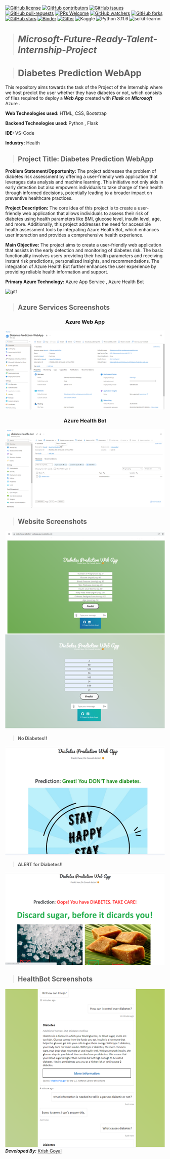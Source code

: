[![GitHub license](https://img.shields.io/github/license/Krishnaa-tech/Diabetes-Prediction-web-app)](https://github.com/Krishnaa-tech/Diabetes-Prediction-web-app/blob/main/LICENSE)
[![GitHub contributors](https://img.shields.io/github/contributors/Krishnaa-tech/Diabetes-Prediction-web-app.svg)](https://GitHub.com/Krishnaa-tech/Diabetes-Prediction-web-app/graphs/contributors/)
[![GitHub issues](https://img.shields.io/github/issues/Krishnaa-tech/Diabetes-Prediction-web-app.svg)](https://GitHub.com/Krishnaa-tech/Diabetes-Prediction-web-app/issues/)
[![GitHub pull-requests](https://img.shields.io/github/issues-pr/Krishnaa-tech/Diabetes-Prediction-web-app.svg)](https://GitHub.com/Krishnaa-tech/Diabetes-Prediction-web-app/pulls/)
[![PRs Welcome](https://img.shields.io/badge/PRs-welcome-brightgreen.svg?style=flat-square)](http://makeapullrequest.com)
[![GitHub watchers](https://img.shields.io/github/watchers/Krishnaa-tech/Diabetes-Prediction-web-app.svg?style=social&label=Watch)](https://GitHub.com/Krishnaa-tech/Diabetes-Prediction-web-app/watchers/)
[![GitHub forks](https://img.shields.io/github/forks/Krishnaa-tech/Diabetes-Prediction-web-app.svg?style=social&label=Fork)](https://GitHub.com/Krishnaa-tech/Diabetes-Prediction-web-app/network/)
[![GitHub stars](https://img.shields.io/github/stars/Krishnaa-tech/Diabetes-Prediction-web-app.svg?style=social&label=Star)](https://GitHub.com/Krishnaa-tech/Diabetes-Prediction-web-app/stargazers/)
[![Binder](https://mybinder.org/badge_logo.svg)](https://mybinder.org/v2/gh/Krishnaa-tech/Diabetes-Prediction-web-app/HEAD)
[![Gitter](https://badges.gitter.im/Krishnaa-tech/Diabetes-Prediction-web-app.svg)](https://gitter.im/Krishnaa-tech/Diabetes-Prediction-web-app?utm_source=badge&utm_medium=badge&utm_campaign=pr-badge)
![Kaggle](https://img.shields.io/badge/Dataset-Kaggle-blue.svg) 
![Python 3.11.6](https://img.shields.io/badge/Python-3.11-brightgreen.svg) ![scikit-learnn](https://img.shields.io/badge/Library-Scikit_Learn-orange.svg)


># _Microsoft-Future-Ready-Talent-Internship-Project_

># Diabetes Prediction WebApp
This repository aims towards the task of the Project of the Internship where we host predict the user whether they have diabetes or not, which consists of files required to deploy a ___Web App___ created with ___Flask___ on ___Microsoft___ Azure .

**Web Technologies used:** HTML, CSS, Bootstrap

**Backend Technologies used:** Python , Flask

**IDE:** VS-Code

__Industry:__ Health

>## Project Title: Diabetes Prediction WebApp 

**Problem Statement/Opportunity:** The project addresses the problem of diabetes risk assessment by offering a user-friendly web application that leverages data analysis and machine learning. This initiative not only aids in early detection but also empowers individuals to take charge of their health through informed decisions, potentially leading to a broader impact on preventive healthcare practices.

**Project Description:** The core idea of this project is to create a user-friendly web application that allows individuals to assess their risk of diabetes using health parameters like BMI, glucose level, insulin level, age, and more. Additionally, this project addresses the need for accessible health assessment tools by integrating Azure Health Bot, which enhances user interaction and provides a comprehensive health experience.

**Main Objective:** The project aims to create a user-friendly web application that assists in the early detection and monitoring of diabetes risk. The basic functionality involves users providing their health parameters and receiving instant risk predictions, personalized insights, and recommendations. The integration of Azure Health Bot further enhances the user experience by providing reliable health information and support.

**Primary Azure Technology:** Azure App Service , Azure Health Bot

![git1](https://github.com/Krishnaa-tech/Travel-Tech-Microsoft-FRT/blob/5bbacc6f6d612a88ae5a3b6b6647b8ff85e85cd3/images/git1.png)
>## Azure Services Screenshots
### <p align="center">Azure Web App</p>
![](https://github.com/Krishnaa-tech/Diabetes-Prediction-web-app/blob/cb7e0555497cc4ba42b83996090f376709354d1e/static/pic6.png)

### <p align="center">Azure Health Bot</p>
![](https://github.com/Krishnaa-tech/Diabetes-Prediction-web-app/blob/cb7e0555497cc4ba42b83996090f376709354d1e/static/pic7.png)

>## Website Screenshots
![Main Page](https://github.com/Krishnaa-tech/Diabetes-Prediction-web-app/blob/b891e722bc34d77eedece8778e69cef41854f98f/static/pic1.png)
![](https://github.com/Krishnaa-tech/Diabetes-Prediction-web-app/blob/b891e722bc34d77eedece8778e69cef41854f98f/static/pic2.png)
>#### No Diabetes!!
![](https://github.com/Krishnaa-tech/Diabetes-Prediction-web-app/blob/b891e722bc34d77eedece8778e69cef41854f98f/static/pic3.png)
>#### ALERT for Diabetes!!
![](https://github.com/Krishnaa-tech/Diabetes-Prediction-web-app/blob/b891e722bc34d77eedece8778e69cef41854f98f/static/pic5.png)

>## HealthBot Screenshots
![](https://github.com/Krishnaa-tech/Diabetes-Prediction-web-app/blob/b891e722bc34d77eedece8778e69cef41854f98f/static/pic4.png)
_**Developed By:**_ [Krish Goyal](https://github.com/Krishnaa-tech) 
